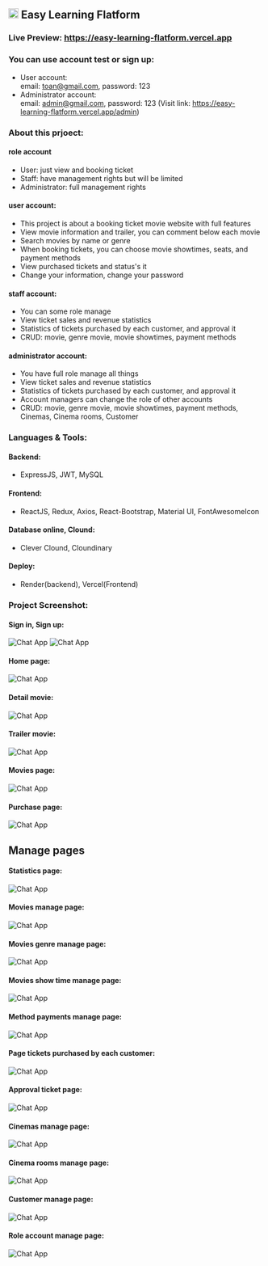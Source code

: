 <h2>
  <img src="https://github.com/user-attachments/assets/48c399c1-372a-458b-992a-3f2b8be8e532" alt="Easy Learning" style="width: 20px; height: 20px;">
  Easy Learning Flatform
</h2>

### Live Preview: https://easy-learning-flatform.vercel.app

### You can use account test or sign up:

-  User account: <br/>
  email: toan@gmail.com, password: 123
-  Administrator account: <br/>
  email: admin@gmail.com, password: 123 (Visit link: https://easy-learning-flatform.vercel.app/admin)

### About this prjoect:

#### role account
-  User: just view and booking ticket
-  Staff: have management rights but will be limited
-  Administrator: full management rights

#### user account: 
-  This project is about a booking ticket movie website with full features
-  View movie information and trailer, you can comment below each movie
-  Search movies by name or genre
-  When booking tickets, you can choose movie showtimes, seats, and payment methods
-  View purchased tickets and status's it
-  Change your information, change your password

#### staff account: 
- You can some role manage
- View ticket sales and revenue statistics
- Statistics of tickets purchased by each customer, and approval it
- CRUD: movie, genre movie, movie showtimes, payment methods

#### administrator account: 
- You have full role manage all things
- View ticket sales and revenue statistics
- Statistics of tickets purchased by each customer, and approval it
- Account managers can change the role of other accounts
- CRUD: movie, genre movie, movie showtimes, payment methods, Cinemas, Cinema rooms, Customer
 
### Languages & Tools:

#### Backend:
-  ExpressJS, JWT, MySQL
#### Frontend:
-  ReactJS, Redux, Axios, React-Bootstrap, Material UI, FontAwesomeIcon
#### Database online, Clound:
- Clever Clound, Cloundinary
#### Deploy:
-  Render(backend), Vercel(Frontend) 

### Project Screenshot:

#### Sign in, Sign up:
<img src="https://github.com/user-attachments/assets/20f67bf2-0555-4aca-8f65-a9647c02fdaa" alt="Chat App" border="0">
<img src="https://github.com/user-attachments/assets/a79f8574-cbbf-403f-864c-619ae51a59fd" alt="Chat App" border="0">

#### Home page:
<img src="https://github.com/user-attachments/assets/9ffcfce2-69ea-4fcd-a7d4-ffd6ea505332" alt="Chat App" border="0">

#### Detail movie:
<img src="https://github.com/user-attachments/assets/8b1dd653-b054-452e-a95a-d933943126aa" alt="Chat App" border="0">

#### Trailer movie:
<img src="https://github.com/user-attachments/assets/aabfb37e-673c-45d1-8b75-7bb63410dbb0" alt="Chat App" border="0">

#### Movies page:
<img src="https://github.com/user-attachments/assets/68b2685a-cada-4ed2-ba9c-05f35efea5f1" alt="Chat App" border="0">

#### Purchase page:
<img src="https://github.com/user-attachments/assets/2933863a-2895-4af1-a9fa-2a354d55acd8" alt="Chat App" border="0">

## Manage pages

#### Statistics page:
<img src="https://github.com/user-attachments/assets/91695573-5146-4e37-976f-b8dccaeacda7" alt="Chat App" border="0">

#### Movies manage page:
<img src="https://github.com/user-attachments/assets/ce1dfb0f-3160-4d14-82f0-851632e14969" alt="Chat App" border="0">

#### Movies genre manage page:
<img src="https://github.com/user-attachments/assets/c87ab005-ee30-4dcb-8db1-31a616955737" alt="Chat App" border="0">

#### Movies show time manage page:
<img src="https://github.com/user-attachments/assets/c47bb29d-4d53-43f9-b889-470b50ac842d" alt="Chat App" border="0">

#### Method payments manage page:
<img src="https://github.com/user-attachments/assets/620a6312-cdaa-4b7d-a981-9ae19aeceb63" alt="Chat App" border="0">

#### Page tickets purchased by each customer:
<img src="https://github.com/user-attachments/assets/d9647f4e-e875-418a-b106-256c5830b1a6" alt="Chat App" border="0">

#### Approval ticket page:
<img src="https://github.com/user-attachments/assets/1e75b42d-2d7a-4b84-a360-6daecd11e0d9" alt="Chat App" border="0">

#### Cinemas manage page:
<img src="https://github.com/user-attachments/assets/a4b448f4-5f74-4636-8024-218d08b10456" alt="Chat App" border="0">

#### Cinema rooms manage page:
<img src="https://github.com/user-attachments/assets/25873313-3ea1-4c18-bfde-5443e186c008" alt="Chat App" border="0">

#### Customer manage page:
<img src="https://github.com/user-attachments/assets/afb56e44-ecd5-4f81-9d3f-a818b66dad8e" alt="Chat App" border="0">

#### Role account manage page:
<img src="https://github.com/user-attachments/assets/44e569d8-8bde-4619-b408-b90b88af121c" alt="Chat App" border="0">

